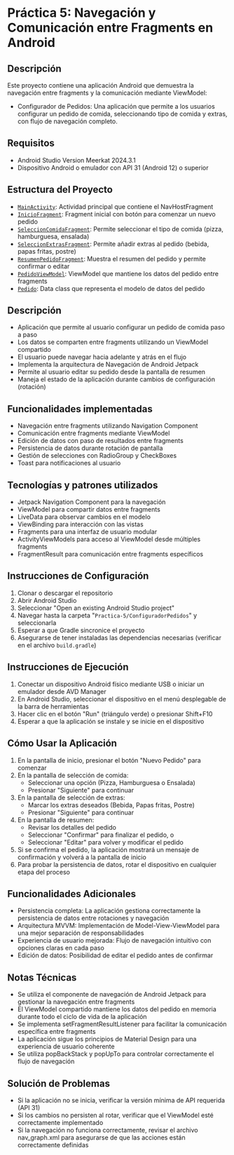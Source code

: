 # Práctica 5: Navegación y Comunicación entre Fragments en Android

## Descripción
Este proyecto contiene una aplicación Android que demuestra la navegación entre fragments y la comunicación mediante ViewModel:
- Configurador de Pedidos: Una aplicación que permite a los usuarios configurar un pedido de comida, seleccionando tipo de comida y extras, con flujo de navegación completo.

## Requisitos
- Android Studio Version Meerkat 2024.3.1 
- Dispositivo Android o emulador con API 31 (Android 12) o superior

## Estructura del Proyecto
- [`MainActivity`](ConfiguradorPedidos/app/src/main/java/com/example/configuradorpedidos/MainActivity.kt): Actividad principal que contiene el NavHostFragment
- [`InicioFragment`](ConfiguradorPedidos/app/src/main/java/com/example/configuradorpedidos/InicioFragment.kt): Fragment inicial con botón para comenzar un nuevo pedido
- [`SeleccionComidaFragment`](ConfiguradorPedidos/app/src/main/java/com/example/configuradorpedidos/SeleccionComidaFragment.kt): Permite seleccionar el tipo de comida (pizza, hamburguesa, ensalada)
- [`SeleccionExtrasFragment`](ConfiguradorPedidos/app/src/main/java/com/example/configuradorpedidos/SeleccionExtrasFragment.kt): Permite añadir extras al pedido (bebida, papas fritas, postre)
- [`ResumenPedidoFragment`](ConfiguradorPedidos/app/src/main/java/com/example/configuradorpedidos/ResumenPedidoFragment.kt): Muestra el resumen del pedido y permite confirmar o editar
- [`PedidoViewModel`](ConfiguradorPedidos/app/src/main/java/com/example/configuradorpedidos/viewmodel/PedidoViewModel.kt): ViewModel que mantiene los datos del pedido entre fragments
- [`Pedido`](ConfiguradorPedidos/app/src/main/java/com/example/configuradorpedidos/model/Pedido.kt): Data class que representa el modelo de datos del pedido

## Descripción
- Aplicación que permite al usuario configurar un pedido de comida paso a paso 
- Los datos se comparten entre fragments utilizando un ViewModel compartido 
- El usuario puede navegar hacia adelante y atrás en el flujo 
- Implementa la arquitectura de Navegación de Android Jetpack 
- Permite al usuario editar su pedido desde la pantalla de resumen 
- Maneja el estado de la aplicación durante cambios de configuración (rotación)

## Funcionalidades implementadas
- Navegación entre fragments utilizando Navigation Component 
- Comunicación entre fragments mediante ViewModel 
- Edición de datos con paso de resultados entre fragments 
- Persistencia de datos durante rotación de pantalla 
- Gestión de selecciones con RadioGroup y CheckBoxes 
- Toast para notificaciones al usuario

## Tecnologías y patrones utilizados
- Jetpack Navigation Component para la navegación 
- ViewModel para compartir datos entre fragments 
- LiveData para observar cambios en el modelo 
- ViewBinding para interacción con las vistas 
- Fragments para una interfaz de usuario modular 
- ActivityViewModels para acceso al ViewModel desde múltiples fragments 
- FragmentResult para comunicación entre fragments específicos

## Instrucciones de Configuración
1. Clonar o descargar el repositorio 
2. Abrir Android Studio 
3. Seleccionar "Open an existing Android Studio project"
4. Navegar hasta la carpeta "`Practica-5/ConfiguradorPedidos`" y seleccionarla 
5. Esperar a que Gradle sincronice el proyecto 
6. Asegurarse de tener instaladas las dependencias necesarias (verificar en el archivo `build.gradle`)

## Instrucciones de Ejecución
1. Conectar un dispositivo Android físico mediante USB o iniciar un emulador desde AVD Manager 
2. En Android Studio, seleccionar el dispositivo en el menú desplegable de la barra de herramientas 
3. Hacer clic en el botón "Run" (triángulo verde) o presionar Shift+F10 
4. Esperar a que la aplicación se instale y se inicie en el dispositivo

## Cómo Usar la Aplicación
1. En la pantalla de inicio, presionar el botón "Nuevo Pedido" para comenzar 
2. En la pantalla de selección de comida:
   - Seleccionar una opción (Pizza, Hamburguesa o Ensalada)
   - Presionar "Siguiente" para continuar
3. En la pantalla de selección de extras:
   - Marcar los extras deseados (Bebida, Papas fritas, Postre)
   - Presionar "Siguiente" para continuar
4. En la pantalla de resumen:
   - Revisar los detalles del pedido
   - Seleccionar "Confirmar" para finalizar el pedido, o
   - Seleccionar "Editar" para volver y modificar el pedido 
5. Si se confirma el pedido, la aplicación mostrará un mensaje de confirmación y volverá a la pantalla de inicio 
6. Para probar la persistencia de datos, rotar el dispositivo en cualquier etapa del proceso

## Funcionalidades Adicionales
- Persistencia completa: La aplicación gestiona correctamente la persistencia de datos entre rotaciones y navegación
- Arquitectura MVVM: Implementación de Model-View-ViewModel para una mejor separación de responsabilidades
- Experiencia de usuario mejorada: Flujo de navegación intuitivo con opciones claras en cada paso
- Edición de datos: Posibilidad de editar el pedido antes de confirmar

## Notas Técnicas
- Se utiliza el componente de navegación de Android Jetpack para gestionar la navegación entre fragments
- El ViewModel compartido mantiene los datos del pedido en memoria durante todo el ciclo de vida de la aplicación
- Se implementa setFragmentResultListener para facilitar la comunicación específica entre fragments
- La aplicación sigue los principios de Material Design para una experiencia de usuario coherente
- Se utiliza popBackStack y popUpTo para controlar correctamente el flujo de navegación

## Solución de Problemas
- Si la aplicación no se inicia, verificar la versión mínima de API requerida (API 31)
- Si los cambios no persisten al rotar, verificar que el ViewModel esté correctamente implementado
- Si la navegación no funciona correctamente, revisar el archivo nav_graph.xml para asegurarse de que las acciones están correctamente definidas